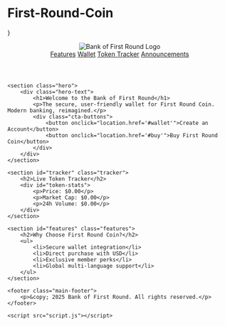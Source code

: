 # First-Round-Coin


}


<!DOCTYPE html>
<html lang="en">
<head>
    <meta charset="UTF-8">
    <meta name="viewport" content="width=device-width, initial-scale=1.0">
    <title>Bank of First Round</title>
    <link rel="stylesheet" href="style.css">
</head>
<body>
    <header class="main-header">
        <div class="logo">
            <img src="logo.png" alt="Bank of First Round Logo">
        </div>
        <nav class="navbar">
            <a href="#features">Features</a>
            <a href="#wallet">Wallet</a>
            <a href="#tracker">Token Tracker</a>
            <a href="#announcements">Announcements</a>
        </nav>
    </header>
    
    <section class="hero">
        <div class="hero-text">
            <h1>Welcome to the Bank of First Round</h1>
            <p>The secure, user-friendly wallet for First Round Coin. Modern banking, reimagined.</p>
            <div class="cta-buttons">
                <button onclick="location.href='#wallet'">Create an Account</button>
                <button onclick="location.href='#buy'">Buy First Round Coin</button>
            </div>
        </div>
    </section>
    
    <section id="tracker" class="tracker">
        <h2>Live Token Tracker</h2>
        <div id="token-stats">
            <p>Price: $0.00</p>
            <p>Market Cap: $0.00</p>
            <p>24h Volume: $0.00</p>
        </div>
    </section>
    
    <section id="features" class="features">
        <h2>Why Choose First Round Coin?</h2>
        <ul>
            <li>Secure wallet integration</li>
            <li>Direct purchase with USD</li>
            <li>Exclusive member perks</li>
            <li>Global multi-language support</li>
        </ul>
    </section>
    
    <footer class="main-footer">
        <p>&copy; 2025 Bank of First Round. All rights reserved.</p>
    </footer>
    
    <script src="script.js"></script>
</body>
</html>

